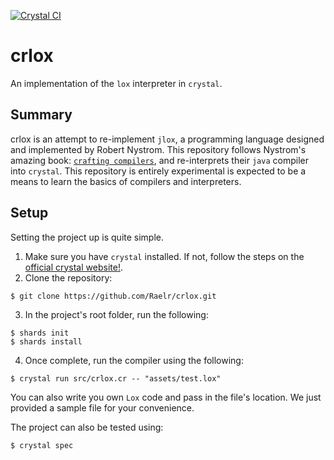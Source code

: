 [![Crystal CI](https://github.com/Raelr/crlox/actions/workflows/crystal.yml/badge.svg)](https://github.com/Raelr/crlox/actions/workflows/crystal.yml)

# crlox

An implementation of the `lox` interpreter in `crystal`. 

## Summary

crlox is an attempt to re-implement `jlox`, a programming language designed and implemented by Robert Nystrom. This repository follows Nystrom's amazing book: [`crafting compilers`](https://craftinginterpreters.com/), and re-interprets their `java` compiler into `crystal`. This repository is entirely experimental is expected to be a means to learn the basics of compilers and interpreters. 

## Setup

Setting the project up is quite simple. 

1. Make sure you have `crystal` installed. If not, follow the steps on the [official crystal website!](https://crystal-lang.org/reference/getting_started/index.html). 
2. Clone the repository:
  ```
  $ git clone https://github.com/Raelr/crlox.git 
  ```
3. In the project's root folder, run the following:
  ```
  $ shards init
  $ shards install
  ```
4. Once complete, run the compiler using the following:
  ```
  $ crystal run src/crlox.cr -- "assets/test.lox"
  ```
  You can also write you own `Lox` code and pass in the file's location. We just provided a sample file for your convenience. 
  
  The project can also be tested using:
  ```
  $ crystal spec
  ```

